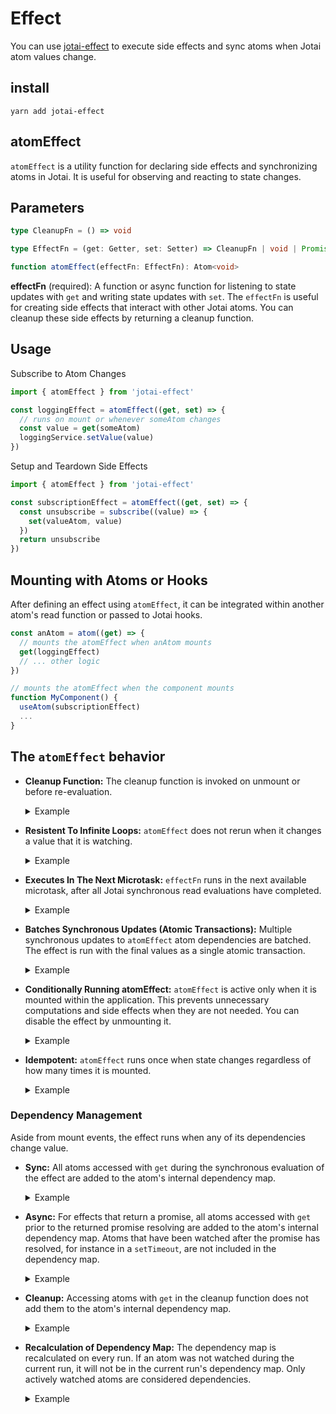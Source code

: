 #  Effect

You can use [jotai-effect](https://github.com/jotaijs/jotai-effect) to execute side effects and sync atoms when Jotai atom values change.

## install
```
yarn add jotai-effect
```

## atomEffect

`atomEffect` is a utility function for declaring side effects and synchronizing atoms in Jotai. It is useful for observing and reacting to state changes.

## Parameters

```ts
type CleanupFn = () => void

type EffectFn = (get: Getter, set: Setter) => CleanupFn | void | Promise<CleanupFn | void>

function atomEffect(effectFn: EffectFn): Atom<void>
```

**effectFn** (required): A function or async function for listening to state updates with `get` and writing state updates with `set`. The `effectFn` is useful for creating side effects that interact with other Jotai atoms. You can cleanup these side effects by returning a cleanup function.

## Usage

Subscribe to Atom Changes
```js
import { atomEffect } from 'jotai-effect'

const loggingEffect = atomEffect((get, set) => {
  // runs on mount or whenever someAtom changes
  const value = get(someAtom)
  loggingService.setValue(value)
})
```

Setup and Teardown Side Effects
```js
import { atomEffect } from 'jotai-effect'

const subscriptionEffect = atomEffect((get, set) => {
  const unsubscribe = subscribe((value) => {
    set(valueAtom, value)
  })
  return unsubscribe
})
```

## Mounting with Atoms or Hooks

After defining an effect using `atomEffect`, it can be integrated within another atom's read function or passed to Jotai hooks.

```js
const anAtom = atom((get) => {
  // mounts the atomEffect when anAtom mounts
  get(loggingEffect)
  // ... other logic
})

// mounts the atomEffect when the component mounts
function MyComponent() {
  useAtom(subscriptionEffect)
  ...
}
```

<Codesandbox id="85zrzn" />

## The `atomEffect` behavior

- **Cleanup Function:**
  The cleanup function is invoked on unmount or before re-evaluation.
  <details>
    <summary>Example</summary>

    ```js
    atomEffect((get, set) => {
      const intervalId = setInterval(() => set(clockAtom, Date.now()))
      return () => clearInterval(intervalId)
    })
    ```
  </details>

- **Resistent To Infinite Loops:**
  `atomEffect` does not rerun when it changes a value that it is watching.
  <details>
    <summary>Example</summary>

    ```js
    const countAtom = atom(0)
    atomEffect((get, set) => {
      // this will not infinite loop
      get(countAtom) // after mount, count will be 1
      set(countAtom, increment)
    })
    ```
  </details>

- **Executes In The Next Microtask:**
  `effectFn` runs in the next available microtask, after all Jotai synchronous read evaluations have completed.
  <details>
    <summary>Example</summary>

    ```js
    const countAtom = atom(0)
    const logAtom = atom([])
    const logCounts = atomEffect((get, set) => {
      set(logAtom, curr => [...curr, get(countAtom)])
    })
    const setCountAndReadLog = atom(null, async (get, set) => {
      get(logAtom) // [0]
      set(countAtom, increment) // effect runs in next microtask
      get(logAtom) // [0]
      await Promise.resolve().then()
      get(logAtom) // [0, 1]
    })
    store.set(setCountAndReadLog)
    ```
  </details>

- **Batches Synchronous Updates (Atomic Transactions):**
  Multiple synchronous updates to `atomEffect` atom dependencies are batched. The effect is run with the final values as a single atomic transaction.
  <details>
    <summary>Example</summary>

    ```js
    const enabledAtom = atom(false)
    const countAtom = atom(0)
    const updateLettersAndNumbers = atom(null, (get, set) => {
      set(enabledAtom, value => !value)
      set(countAtom, value => value + 1)
    })
    const combos = atom([])
    const combosEffect = atomEffect((get, set) => {
      set(combos, arr => [
        ...arr,
        [get(enabledAtom), get(countAtom)]
      ])
    })
    store.set(updateLettersAndNumbers)
    store.get(combos) // [[false, 0], [true, 1]]
    ```
  </details>

- **Conditionally Running atomEffect:**
  `atomEffect` is active only when it is mounted within the application. This prevents unnecessary computations and side effects when they are not needed. You can disable the effect by unmounting it.
  <details>
    <summary>Example</summary>

    ```js
    atom((get) => {
      if (get(isEnabledAtom)) {
        get(effectAtom)
      }
    })
    ```
  </details>

- **Idempotent:**
  `atomEffect` runs once when state changes regardless of how many times it is mounted.
  <details>
    <summary>Example</summary>

    ```js
    let i = 0
    const effectAtom = atomEffect(() => {
      get(countAtom)
      i++
    })
    const mountTwice = atom(() => {
      get(effectAtom)
      get(effectAtom)
    })
    store.set(countAtom, increment)
    Promise.resolve.then(() => {
      console.log(i) // 1
    })
    ```
  </details>

### Dependency Management

Aside from mount events, the effect runs when any of its dependencies change value.

- **Sync:**
  All atoms accessed with `get` during the synchronous evaluation of the effect are added to the atom's internal dependency map.

  <details>
    <summary>Example</summary>

    ```js
    const asyncEffect = atomEffect((get, set) => {
      // updates whenever `anAtom` changes value but not when `anotherAtom` changes value
      get(anAtom)
      setTimeout(() => {
        get(anotherAtom)
      }, 5000)
    })
    ```
  </details>

- **Async:**
  For effects that return a promise, all atoms accessed with `get` prior to the returned promise resolving are added to the atom's internal dependency map. Atoms that have been watched after the promise has resolved, for instance in a `setTimeout`, are not included in the dependency map.

  <details>
    <summary>Example</summary>

    ```js
    const asyncEffect = atomEffect(async (get, set) => {
      await new Promise(resolve => setTimeout(resolve, 1000))
      // updates whenever `anAtom` changes value but not when `anotherAtom` changes value
      get(anAtom)
      setTimeout(() => {
        get(anotherAtom)
      }, 5000)
    })
    ```
  </details>

- **Cleanup:**
  Accessing atoms with `get` in the cleanup function does not add them to the atom's internal dependency map.

  <details>
    <summary>Example</summary>

    ```js
    const asyncEffect = atomEffect((get, set) => {
      // runs once on atom mount
      // does not update when `idAtom` changes
      const unsubscribe = subscribe((value) => {
        const id = get(idAtom)
        set(valueAtom, { id value })
      })
      return () => {
        unsubscribe(get(idAtom))
      }
    })
    ```
  </details>

- **Recalculation of Dependency Map:**
  The dependency map is recalculated on every run. If an atom was not watched during the current run, it will not be in the current run's dependency map. Only actively watched atoms are considered dependencies.

  <details>
    <summary>Example</summary>
    
    ```js
    const isEnabledAtom = atom(true)

    const asyncEffect = atomEffect((get, set) => {
      // if `isEnabledAtom` is true, runs when `isEnabledAtom` or `anAtom` changes value
      // otherwise runs when `isEnabledAtom` or `anotherAtom` changes value
      if (get(isEnabledAtom)) {
        const aValue = get(anAtom)
      } else {
        const anotherValue = get(anotherAtom)
      }
    })
    ```
  </details>


